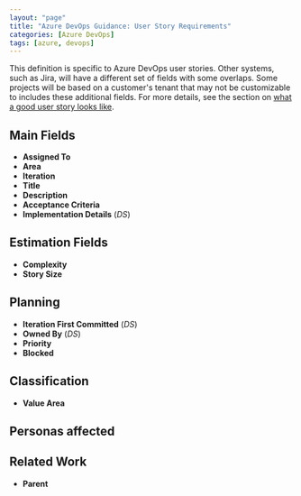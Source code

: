 ```yaml
---
layout: "page"
title: "Azure DevOps Guidance: User Story Requirements"
categories: [Azure DevOps]
tags: [azure, devops]
---
```


This definition is specific to Azure DevOps user stories. Other systems, such as Jira, will have a different set of fields with some overlaps.
Some projects will be based on a customer's tenant that may not be customizable to includes these additional fields.  For more details, see the section on [what a good user story looks like](/_posts/2023-02-28-azure-devops-guidance-sprint-planning.md).

## Main Fields

- **Assigned To**
- **Area**
- **Iteration**
- **Title**
- **Description**
- **Acceptance Criteria**
- **Implementation Details** (_DS_)

## Estimation Fields

- **Complexity**
- **Story Size**

## Planning

- **Iteration First Committed** (_DS_)
- **Owned By** (_DS_)
- **Priority**
- **Blocked**

## Classification

- **Value Area**

## Personas affected


## Related Work

- **Parent**


